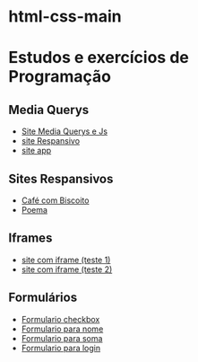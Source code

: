 # html-css-main
<h1>Estudos e exercícios de Programação </h1>

<h2>Media Querys</h2>
    <ul>
        <li><a href= "https://alvaro-queiroz.github.io/html-css-main/html-css-main/html/teste.site/mediaQuerys/ex001/estilo/Menuresp.html"> Site Media Querys e Js</a>
        <li><a href= "https://alvaro-queiroz.github.io/html-css-main//html-css-main/html/teste.site/mediaQuerys/ex003/MF.html"> site Respansivo </a>
        <li><a href= "https://alvaro-queiroz.github.io/html-css-main//html-css-main/html/teste.site/app-portifolio/teste-3.html "> site app</a>
    </ul>

<h2> Sites Respansivos </h2>
    <ul>
        <li><a href= "https://alvaro-queiroz.github.io/html-css-main//html-css-main/html/teste.site/CafecomBiscoito/cafecombiscoito.html ">Café com Biscoito</a>
        <li><a href= "https://alvaro-queiroz.github.io/html-css-main//html-css-main/html/teste.site/poema/poema.html "> Poema</a>
    </ul>
<h2>Iframes</h2>
    <ul>
        <li><a href= " https://alvaro-queiroz.github.io/html-css-main/html-css-main/html/teste.site/iframes/site.html"> site com iframe (teste 1) </a>
        <li><a href= " https://alvaro-queiroz.github.io/html-css-main/html-css-main/html/teste.site/iframes/iframes001.html"> site com iframe (teste 2) </a>
     </ul>

<h2> Formulários </h2>
    <ul>
        <li><a href= " https://alvaro-queiroz.github.io/html-css-main/html-css-main/html/teste.site/formulário/checkbox.html"> Formulario checkbox</a>
        <li><a href= " https://alvaro-queiroz.github.io/html-css-main/html-css-main/html/teste.site/formulário/formulário-2.html"> Formulario para nome </a>
        <li><a href= " https://alvaro-queiroz.github.io/html-css-main/html-css-main/html/teste.site/formulário/formulário.html"> Formulario para soma </a>
        <li><a href= " https://alvaro-queiroz.github.io/html-css-main/html-css-main/html/teste.site/formulário/login.html"> Formulario para login</a>
    </ul>

